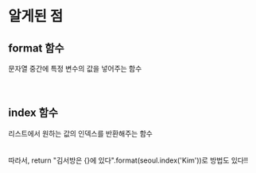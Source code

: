 # 알게된 점  
## format 함수  
문자열 중간에 특정 변수의 값을 넣어주는 함수  
<br/><br/>
## index 함수  
리스트에서 원하는 값의 인덱스를 반환해주는 함수  
<br/><br/>
따라서, return "김서방은 {}에 있다".format(seoul.index('Kim'))로  방법도 있다!!
